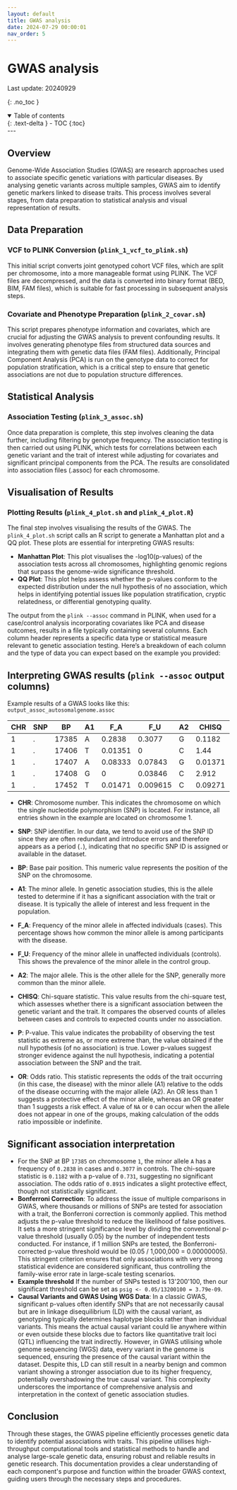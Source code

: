 ```yaml
---
layout: default
title: GWAS analysis
date: 2024-07-29 00:00:01
nav_order: 5
---
```


# GWAS analysis
Last update: 20240929

{: .no_toc }
<details open markdown="block">
  <summary>
    Table of contents
  </summary>
  {: .text-delta }
- TOC
{:toc}
</details>
---

## Overview
Genome-Wide Association Studies (GWAS) are research approaches used to associate specific genetic variations with particular diseases. By analysing genetic variants across multiple samples, GWAS aim to identify genetic markers linked to disease traits. This process involves several stages, from data preparation to statistical analysis and visual representation of results.

## Data Preparation

### VCF to PLINK Conversion (`plink_1_vcf_to_plink.sh`)
This initial script converts joint genotyped cohort VCF files, which are split per chromosome, into a more manageable format using PLINK. The VCF files are decompressed, and the data is converted into binary format (BED, BIM, FAM files), which is suitable for fast processing in subsequent analysis steps.

### Covariate and Phenotype Preparation (`plink_2_covar.sh`)
This script prepares phenotype information and covariates, which are crucial for adjusting the GWAS analysis to prevent confounding results. It involves generating phenotype files from structured data sources and integrating them with genetic data files (FAM files). Additionally, Principal Component Analysis (PCA) is run on the genotype data to correct for population stratification, which is a critical step to ensure that genetic associations are not due to population structure differences.

## Statistical Analysis

### Association Testing (`plink_3_assoc.sh`)
Once data preparation is complete, this step involves cleaning the data further, including filtering by genotype frequency. The association testing is then carried out using PLINK, which tests for correlations between each genetic variant and the trait of interest while adjusting for covariates and significant principal components from the PCA. The results are consolidated into association files (.assoc) for each chromosome.

## Visualisation of Results

### Plotting Results (`plink_4_plot.sh` and `plink_4_plot.R`)
The final step involves visualising the results of the GWAS. The `plink_4_plot.sh` script calls an R script to generate a Manhattan plot and a QQ plot. These plots are essential for interpreting GWAS results:
- **Manhattan Plot**: This plot visualises the -log10(p-values) of the association tests across all chromosomes, highlighting genomic regions that surpass the genome-wide significance threshold.
- **QQ Plot**: This plot helps assess whether the p-values conform to the expected distribution under the null hypothesis of no association, which helps in identifying potential issues like population stratification, cryptic relatedness, or differential genotyping quality.

The output from the `plink --assoc` command in PLINK, when used for a case/control analysis incorporating covariates like PCA and disease outcomes, results in a file typically containing several columns. Each column header represents a specific data type or statistical measure relevant to genetic association testing. Here’s a breakdown of each column and the type of data you can expect based on the example you provided:

## Interpreting GWAS results (`plink --assoc` output columns)

Example results of a GWAS looks like this: `output_assoc_autosomalgenome.assoc`

| CHR | SNP | BP   | A1 | F_A    | F_U    | A2 | CHISQ  | P       | OR    |
|-----|-----|------|----|--------|--------|----|--------|---------|-------|
| 1   | .   | 17385| A  | 0.2838 | 0.3077 | G  | 0.1182 | 0.731   | 0.8915|
| 1   | .   | 17406| T  | 0.01351| 0      | C  | 1.44   | 0.2301  | NA    |
| 1   | .   | 17407| A  | 0.08333| 0.07843| G  | 0.01371| 0.9068  | 1.068 |
| 1   | .   | 17408| G  | 0      | 0.03846| C  | 2.912  | 0.08795 | 0     |
| 1   | .   | 17452| T  | 0.01471| 0.009615| C | 0.09271| 0.7608  | 1.537 |

- **CHR**: Chromosome number. This indicates the chromosome on which the single nucleotide polymorphism (SNP) is located. For instance, all entries shown in the example are located on chromosome 1.

- **SNP**: SNP identifier. In our data, we tend to avoid use of the SNP ID since they are often redundant and introduce errors and therefore appears as a period (`.`), indicating that no specific SNP ID is assigned or available in the dataset.

- **BP**: Base pair position. This numeric value represents the position of the SNP on the chromosome.

- **A1**: The minor allele. In genetic association studies, this is the allele tested to determine if it has a significant association with the trait or disease. It is typically the allele of interest and less frequent in the population.

- **F_A**: Frequency of the minor allele in affected individuals (cases). This percentage shows how common the minor allele is among participants with the disease.

- **F_U**: Frequency of the minor allele in unaffected individuals (controls). This shows the prevalence of the minor allele in the control group.

- **A2**: The major allele. This is the other allele for the SNP, generally more common than the minor allele.

- **CHISQ**: Chi-square statistic. This value results from the chi-square test, which assesses whether there is a significant association between the genetic variant and the trait. It compares the observed counts of alleles between cases and controls to expected counts under no association.

- **P**: P-value. This value indicates the probability of observing the test statistic as extreme as, or more extreme than, the value obtained if the null hypothesis (of no association) is true. Lower p-values suggest stronger evidence against the null hypothesis, indicating a potential association between the SNP and the trait.

- **OR**: Odds ratio. This statistic represents the odds of the trait occurring (in this case, the disease) with the minor allele (A1) relative to the odds of the disease occurring with the major allele (A2). An OR less than 1 suggests a protective effect of the minor allele, whereas an OR greater than 1 suggests a risk effect. A value of `NA` or `0` can occur when the allele does not appear in one of the groups, making calculation of the odds ratio impossible or indefinite.

## Significant association interpretation

- For the SNP at BP `17385` on chromosome `1`, the minor allele `A` has a frequency of `0.2838` in cases and `0.3077` in controls. The chi-square statistic is `0.1182` with a p-value of `0.731`, suggesting no significant association. The odds ratio of `0.8915` indicates a slight protective effect, though not statistically significant.
- **Bonferroni Correction**: To address the issue of multiple comparisons in GWAS, where thousands or millions of SNPs are tested for association with a trait, the Bonferroni correction is commonly applied. This method adjusts the p-value threshold to reduce the likelihood of false positives. It sets a more stringent significance level by dividing the conventional p-value threshold (usually 0.05) by the number of independent tests conducted. For instance, if 1 million SNPs are tested, the Bonferroni-corrected p-value threshold would be \(0.05 / 1,000,000 = 0.00000005\). This stringent criterion ensures that only associations with very strong statistical evidence are considered significant, thus controlling the family-wise error rate in large-scale testing scenarios.
- **Example threshold** If the number of SNPs tested is  13'200'100, then our significant threshold can be set as `psig <- 0.05/13200100 = 3.79e-09`.
- **Causal Variants and GWAS Using WGS Data**: In a classic GWAS, significant p-values often identify SNPs that are not necessarily causal but are in linkage disequilibrium (LD) with the causal variant, as genotyping typically determines haplotype blocks rather than individual variants. This means the actual causal variant could lie anywhere within or even outside these blocks due to factors like quantitative trait loci (QTL) influencing the trait indirectly. However, in GWAS utilising whole genome sequencing (WGS) data, every variant in the genome is sequenced, ensuring the presence of the causal variant within the dataset. Despite this, LD can still result in a nearby benign and common variant showing a stronger association due to its higher frequency, potentially overshadowing the true causal variant. This complexity underscores the importance of comprehensive analysis and interpretation in the context of genetic association studies.

## Conclusion
Through these stages, the GWAS pipeline efficiently processes genetic data to identify potential associations with traits. This pipeline utilises high-throughput computational tools and statistical methods to handle and analyse large-scale genetic data, ensuring robust and reliable results in genetic research. This documentation provides a clear understanding of each component's purpose and function within the broader GWAS context, guiding users through the necessary steps and procedures.
